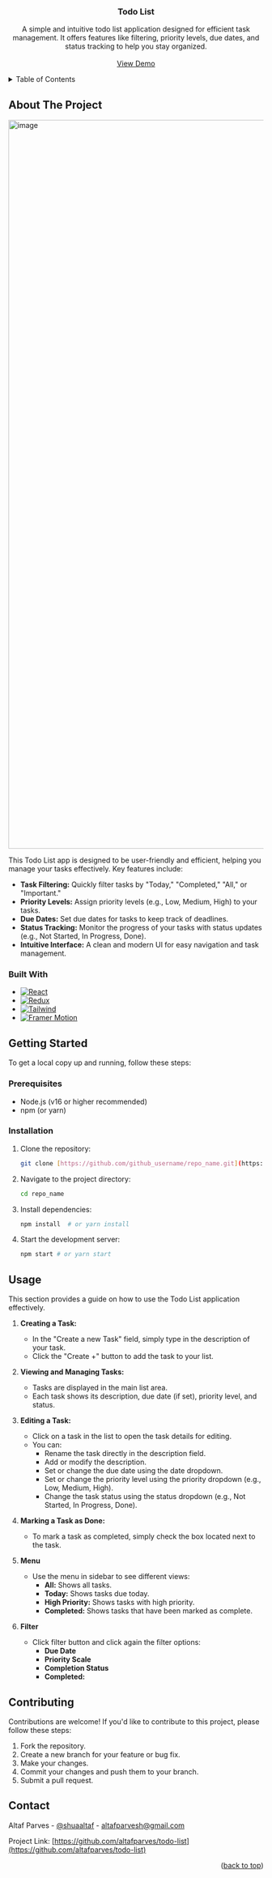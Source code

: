 <a id="readme-top"></a>

<br />
<div align="center">
  <h3 align="center">Todo List</h3>

  <p align="center">
    A simple and intuitive todo list application designed for efficient task management.  It offers features like filtering, priority levels, due dates, and status tracking to help you stay organized.
    <br />
    <br />
    <a href="https://todo-list-gamma-sage-88.vercel.app/login">View Demo</a>
  </p>
</div>

<details>
  <summary>Table of Contents</summary>
  <ol>
    <li><a href="#about-the-project">About The Project</a>
      <ul>
        <li><a href="#built-with">Built With</a></li>
      </ul>
    </li>
    <li><a href="#getting-started">Getting Started</a>
      <ul>
        <li><a href="#prerequisites">Prerequisites</a></li>
        <li><a href="#installation">Installation</a></li>
      </ul>
    </li>
    <li><a href="#usage">Usage</a></li>
    <li><a href="#contributing">Contributing</a></li>
    <li><a href="#license">License</a></li>
    <li><a href="#contact">Contact</a></li>
  </ol>
</details>

## About The Project

<img width="1440" alt="image" src="https://github.com/user-attachments/assets/337a3c05-4e22-48d4-96e6-5be46e8fc518" />


This Todo List app is designed to be user-friendly and efficient, helping you manage your tasks effectively. Key features include:

*   **Task Filtering:** Quickly filter tasks by "Today," "Completed," "All," or "Important."
*   **Priority Levels:** Assign priority levels (e.g., Low, Medium, High) to your tasks.
*   **Due Dates:** Set due dates for tasks to keep track of deadlines.
*   **Status Tracking:** Monitor the progress of your tasks with status updates (e.g., Not Started, In Progress, Done).
*   **Intuitive Interface:**  A clean and modern UI for easy navigation and task management.


### Built With

*   [![React][React.js]][React-url]
*   [![Redux][Redux.js]][Redux-url]
*   [![Tailwind][Tailwind.css]][Tailwind-url]
*   [![Framer Motion][Framer.motion]][Framer-url]


## Getting Started

To get a local copy up and running, follow these steps:

### Prerequisites

*   Node.js (v16 or higher recommended)
*   npm (or yarn)

### Installation

1.  Clone the repository:
    ```sh
    git clone [https://github.com/github_username/repo_name.git](https://github.com/github_username/repo_name.git)
    ```
2.  Navigate to the project directory:
    ```sh
    cd repo_name
    ```
3.  Install dependencies:
    ```sh
    npm install  # or yarn install
    ```
4.  Start the development server:
    ```sh
    npm start # or yarn start
    ```


## Usage

This section provides a guide on how to use the Todo List application effectively.

1. **Creating a Task:**

   - In the "Create a new Task" field, simply type in the description of your task.
   - Click the "Create +" button to add the task to your list.

2. **Viewing and Managing Tasks:**

   - Tasks are displayed in the main list area.
   - Each task shows its description, due date (if set), priority level, and status.

3. **Editing a Task:**

   - Click on a task in the list to open the task details for editing.
   - You can:
     - Rename the task directly in the description field.
     - Add or modify the description.
     - Set or change the due date using the date dropdown.
     - Set or change the priority level using the priority dropdown (e.g., Low, Medium, High).
     - Change the task status using the status dropdown (e.g., Not Started, In Progress, Done).

4. **Marking a Task as Done:**

   - To mark a task as completed, simply check the box located next to the task.

5. **Menu**

   - Use the menu in sidebar to see  different views:
     - **All:** Shows all tasks.
     - **Today:** Shows tasks due today.
     - **High Priority:** Shows tasks with high priority.
     - **Completed:** Shows tasks that have been marked as complete.
5. **Filter**

   - Click filter button and click again the filter options:
     - **Due Date**
     - **Priority Scale**
     - **Completion Status**
     - **Completed:**


## Contributing

Contributions are welcome!  If you'd like to contribute to this project, please follow these steps:

1.  Fork the repository.
2.  Create a new branch for your feature or bug fix.
3.  Make your changes.
4.  Commit your changes and push them to your branch.
5.  Submit a pull request.


<!--## License-->

<!--blbla-->

## Contact

Altaf Parves - [@shuaaltaf](https://www.instagram.com/shuaaltaf/) - altafparvesh@gmail.com

Project Link: [https://github.com/altafparves/todo-list](https://github.com/altafparves/todo-list)

<p align="right">(<a href="#readme-top">back to top</a>)</p>


[React.js]: https://img.shields.io/badge/React-20232A?style=for-the-badge&logo=react&logoColor=61DAFB
[React-url]: https://reactjs.org/
[Redux.js]: https://img.shields.io/badge/Redux-764ABC?style=for-the-badge&logo=redux&logoColor=white
[Redux-url]: https://redux.js.org/
[Tailwind.css]: https://img.shields.io/badge/Tailwind_CSS-06B6D4?style=for-the-badge&logo=tailwindcss&logoColor=white
[Tailwind-url]: https://tailwindcss.com/
[Framer.motion]: https://img.shields.io/badge/Framer_Motion-E81C62?style=for-the-badge&logo=framer&logoColor=white
[Framer-url]: https://www.framer.com/motion/
